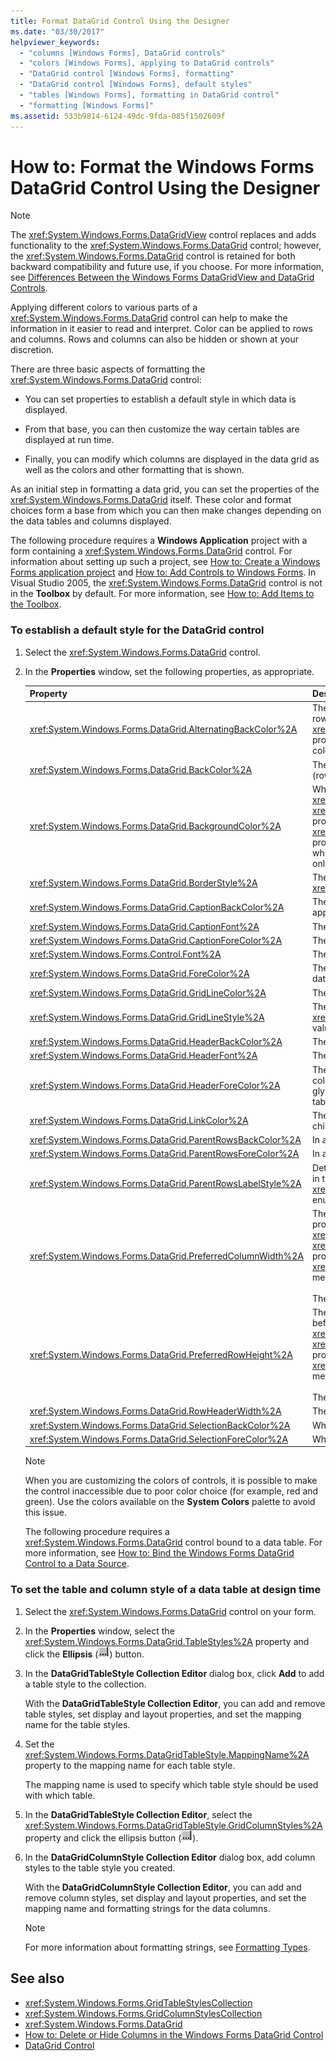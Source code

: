 ```yaml
---
title: Format DataGrid Control Using the Designer
ms.date: "03/30/2017"
helpviewer_keywords:
  - "columns [Windows Forms], DataGrid controls"
  - "colors [Windows Forms], applying to DataGrid controls"
  - "DataGrid control [Windows Forms], formatting"
  - "DataGrid control [Windows Forms], default styles"
  - "tables [Windows Forms], formatting in DataGrid control"
  - "formatting [Windows Forms]"
ms.assetid: 533b9814-6124-49dc-9fda-085f1502609f
---
```

# How to: Format the Windows Forms DataGrid Control Using the Designer

> [!NOTE]
> The <xref:System.Windows.Forms.DataGridView> control replaces and adds functionality to the <xref:System.Windows.Forms.DataGrid> control; however, the <xref:System.Windows.Forms.DataGrid> control is retained for both backward compatibility and future use, if you choose. For more information, see [Differences Between the Windows Forms DataGridView and DataGrid Controls](differences-between-the-windows-forms-datagridview-and-datagrid-controls.md).

Applying different colors to various parts of a <xref:System.Windows.Forms.DataGrid> control can help to make the information in it easier to read and interpret. Color can be applied to rows and columns. Rows and columns can also be hidden or shown at your discretion.

There are three basic aspects of formatting the <xref:System.Windows.Forms.DataGrid> control:

- You can set properties to establish a default style in which data is displayed.

- From that base, you can then customize the way certain tables are displayed at run time.

- Finally, you can modify which columns are displayed in the data grid as well as the colors and other formatting that is shown.

As an initial step in formatting a data grid, you can set the properties of the <xref:System.Windows.Forms.DataGrid> itself. These color and format choices form a base from which you can then make changes depending on the data tables and columns displayed.

The following procedure requires a **Windows Application** project with a form containing a <xref:System.Windows.Forms.DataGrid> control. For information about setting up such a project, see [How to: Create a Windows Forms application project](/visualstudio/ide/step-1-create-a-windows-forms-application-project) and [How to: Add Controls to Windows Forms](how-to-add-controls-to-windows-forms.md). In Visual Studio 2005, the <xref:System.Windows.Forms.DataGrid> control is not in the **Toolbox** by default. For more information, see [How to: Add Items to the Toolbox](https://docs.microsoft.com/previous-versions/visualstudio/visual-studio-2010/ms165355(v=vs.100)).

### To establish a default style for the DataGrid control

1. Select the <xref:System.Windows.Forms.DataGrid> control.

2. In the **Properties** window, set the following properties, as appropriate.

    |Property|Description|
    |--------------|-----------------|
    |<xref:System.Windows.Forms.DataGrid.AlternatingBackColor%2A>|The `BackColor` property defines the color of the even-numbered rows of the grid. When you set the <xref:System.Windows.Forms.DataGrid.AlternatingBackColor%2A> property to a different color, every other row is set to this new color (rows 1, 3, 5, and so on).|
    |<xref:System.Windows.Forms.DataGrid.BackColor%2A>|The background color of the even-numbered rows of the grid (rows 0, 2, 4, 6, and so on).|
    |<xref:System.Windows.Forms.DataGrid.BackgroundColor%2A>|Whereas the <xref:System.Windows.Forms.DataGrid.BackColor%2A> and <xref:System.Windows.Forms.DataGrid.AlternatingBackColor%2A> properties determines the color of rows in the grid, the <xref:System.Windows.Forms.DataGrid.BackgroundColor%2A> property determines the color of the area outside the row area, which is only visible when the grid is scrolled to the bottom, or if only a few rows are contained in the grid.|
    |<xref:System.Windows.Forms.DataGrid.BorderStyle%2A>|The grid's border style, one of the <xref:System.Windows.Forms.BorderStyle> enumeration values.|
    |<xref:System.Windows.Forms.DataGrid.CaptionBackColor%2A>|The background color of the grid's window caption which appears immediately above the grid.|
    |<xref:System.Windows.Forms.DataGrid.CaptionFont%2A>|The font of the caption at the top of the grid.|
    |<xref:System.Windows.Forms.DataGrid.CaptionForeColor%2A>|The background color of the grid's window caption.|
    |<xref:System.Windows.Forms.Control.Font%2A>|The font used to display the text in the grid.|
    |<xref:System.Windows.Forms.DataGrid.ForeColor%2A>|The color of the font displayed by the data in the rows of the data grid.|
    |<xref:System.Windows.Forms.DataGrid.GridLineColor%2A>|The color of the grid lines of the data grid.|
    |<xref:System.Windows.Forms.DataGrid.GridLineStyle%2A>|The style of the lines separating the cells of the grid, one of the <xref:System.Windows.Forms.DataGridLineStyle> enumeration values.|
    |<xref:System.Windows.Forms.DataGrid.HeaderBackColor%2A>|The background color of row and column headers.|
    |<xref:System.Windows.Forms.DataGrid.HeaderFont%2A>|The font used for the column headers.|
    |<xref:System.Windows.Forms.DataGrid.HeaderForeColor%2A>|The foreground color of the grid's column headers, including the column header text and the plus sign (+) and minus sign (-) glyphs that expand and collapse rows when multiple related tables are displayed.|
    |<xref:System.Windows.Forms.DataGrid.LinkColor%2A>|The color of text of all the links in the data grid, including links to child tables, the relation name, and so on.|
    |<xref:System.Windows.Forms.DataGrid.ParentRowsBackColor%2A>|In a child table, this is the background color of the parent rows.|
    |<xref:System.Windows.Forms.DataGrid.ParentRowsForeColor%2A>|In a child table, this is the foreground color of the parent rows.|
    |<xref:System.Windows.Forms.DataGrid.ParentRowsLabelStyle%2A>|Determines whether the table and column names are displayed in the parent row, by means of the <xref:System.Windows.Forms.DataGridParentRowsLabelStyle> enumeration.|
    |<xref:System.Windows.Forms.DataGrid.PreferredColumnWidth%2A>|The default width (in pixels) of columns in the grid. Set this property before resetting the <xref:System.Windows.Forms.DataGrid.DataSource%2A> and <xref:System.Windows.Forms.DataGrid.DataMember%2A> properties (either separately, or through the <xref:System.Windows.Forms.DataGrid.SetDataBinding%2A> method), or the property will have no effect.<br /><br /> The property cannot be set to a value less than 0.|
    |<xref:System.Windows.Forms.DataGrid.PreferredRowHeight%2A>|The row height (in pixels) of rows in the grid. Set this property before resetting the <xref:System.Windows.Forms.DataGrid.DataSource%2A> and <xref:System.Windows.Forms.DataGrid.DataMember%2A> properties (either separately, or through the <xref:System.Windows.Forms.DataGrid.SetDataBinding%2A> method), or the property will have no effect.<br /><br /> The property cannot be set to a value less than 0.|
    |<xref:System.Windows.Forms.DataGrid.RowHeaderWidth%2A>|The width of the row headers of the grid.|
    |<xref:System.Windows.Forms.DataGrid.SelectionBackColor%2A>|When a row or cell is selected, this is the background color.|
    |<xref:System.Windows.Forms.DataGrid.SelectionForeColor%2A>|When a row or cell is selected, this is the foreground color.|

    > [!NOTE]
    > When you are customizing the colors of controls, it is possible to make the control inaccessible due to poor color choice (for example, red and green). Use the colors available on the **System Colors** palette to avoid this issue.

    The following procedure requires a <xref:System.Windows.Forms.DataGrid> control bound to a data table. For more information, see [How to: Bind the Windows Forms DataGrid Control to a Data Source](how-to-bind-the-windows-forms-datagrid-control-to-a-data-source.md).

### To set the table and column style of a data table at design time

1. Select the <xref:System.Windows.Forms.DataGrid> control on your form.

2. In the **Properties** window, select the <xref:System.Windows.Forms.DataGrid.TableStyles%2A> property and click the **Ellipsis** (![The Ellipsis button (...) in the Properties window of Visual Studio.](./media/visual-studio-ellipsis-button.png)) button.

3. In the **DataGridTableStyle Collection Editor** dialog box, click **Add** to add a table style to the collection.

     With the **DataGridTableStyle Collection Editor**, you can add and remove table styles, set display and layout properties, and set the mapping name for the table styles.

4. Set the <xref:System.Windows.Forms.DataGridTableStyle.MappingName%2A> property to the mapping name for each table style.

     The mapping name is used to specify which table style should be used with which table.

5. In the **DataGridTableStyle Collection Editor**, select the <xref:System.Windows.Forms.DataGridTableStyle.GridColumnStyles%2A> property and click the ellipsis button (![The Ellipsis button (...) in the Properties window of Visual Studio.](./media/visual-studio-ellipsis-button.png)).

6. In the **DataGridColumnStyle Collection Editor** dialog box, add column styles to the table style you created.

     With the **DataGridColumnStyle Collection Editor**, you can add and remove column styles, set display and layout properties, and set the mapping name and formatting strings for the data columns.

    > [!NOTE]
    > For more information about formatting strings, see [Formatting Types](../../../standard/base-types/formatting-types.md).

## See also

- <xref:System.Windows.Forms.GridTableStylesCollection>
- <xref:System.Windows.Forms.GridColumnStylesCollection>
- <xref:System.Windows.Forms.DataGrid>
- [How to: Delete or Hide Columns in the Windows Forms DataGrid Control](how-to-delete-or-hide-columns-in-the-windows-forms-datagrid-control.md)
- [DataGrid Control](datagrid-control-windows-forms.md)

